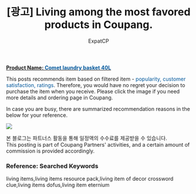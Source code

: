 ﻿---
layout: post
title: " [광고] Living among the most favored products in Coupang."
author: ExpatCP
categories: [ Living ]
tags: [living items,living items resource pack,living item of decor crossword clue,living items dofus,living item eternium]
image: https://thumbnail8.coupangcdn.com/thumbnails/remote/492x492ex/image/retail/images/1758897423633704-bd682a9f-f0f8-4483-b0d9-0a03918c822b.png 
comments: true
---

<a href="https://link.coupang.com/a/lNwvp"><b>Product Name: <font color='#01579B'>Comet laundry basket 40L</font></b></a>

This posts recommends item based on filtered item - <font color='#01579B'>popularity, customer satisfaction, ratings</font>.
Therefore, you would have no regret your decision to purchase the item when you receive.
Please click the image if you need more details and ordering page in Coupang. 

In case you are busy, there are summarized recommendation reasons in the below for your reference. 

<a href="https://link.coupang.com/a/lNwvp"><img src="https://thumbnail10.coupangcdn.com/thumbnails/remote/q89/image/retail/images/1974820647788210-eb632fee-91d4-481d-99c5-d8a2dea990bd.jpg"></a> 

본 블로그는 파트너스 활동을 통해 일정액의 수수료를 제공받을 수 있습니다.<br>
This posting is part of Coupang Partners' activities, and a certain amount of commission is provided accordingly.

### Reference: Searched Keywords  
living items,living items resource pack,living item of decor crossword clue,living items dofus,living item eternium
